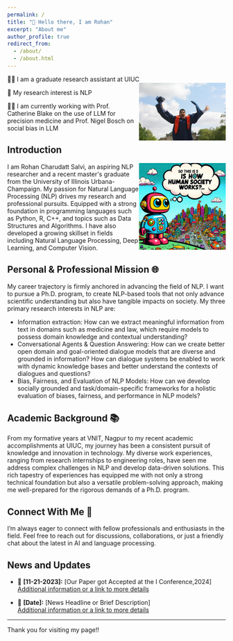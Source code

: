 ```yaml
---
permalink: /
title: "👋 Hello there, I am Rohan"
excerpt: "About me"
author_profile: true
redirect_from: 
  - /about/
  - /about.html
---
```


🧑‍💻 I am a graduate research assistant at UIUC 
<img src="/images/uiuc_image.jpg" alt="UIUC Convocation" style=" float: right; width: 200px;"/>

🔬 My research interest is NLP

👩‍🏫 I am currently working with Prof. Catherine Blake on the use of LLM for precision medicine and Prof. Nigel Bosch on social bias in LLM

## Introduction
<img src="/images/robot_society.png" alt="Illustration of using NLP to understand society and evaluate biases in it" style=" float: right; width: 200px;"/>
I am Rohan Charudatt Salvi, an aspiring NLP researcher and a recent master's graduate from the University of Illinois Urbana-Champaign. My passion for Natural Language Processing (NLP) drives my research and professional pursuits. 
Equipped with a strong foundation in programming languages such as Python, R, C++, and topics such as Data Structures and Algorithms. I have also developed a growing skillset in fields including Natural Language Processing, Deep Learning, and Computer Vision.


## Personal & Professional Mission 🌐

My career trajectory is firmly anchored in advancing the field of NLP. I want to pursue a Ph.D. program, to create NLP-based tools that not only advance scientific understanding but also have tangible impacts on society. My three primary research interests in NLP are:

- Information extraction: How can we extract meaningful information from text in domains such as medicine and law, which require models to possess domain knowledge and contextual understanding?
- Conversational Agents & Question Answering: How can we create better open domain and goal-oriented dialogue models that are diverse and grounded in information? How can dialogue systems be enabled to work with dynamic knowledge bases and better understand the contexts of dialogues and questions?
- Bias, Fairness, and Evaluation of NLP Models: How can we develop socially grounded and task/domain-specific frameworks for a holistic evaluation of biases, fairness, and performance in NLP models?

## Academic Background 📚
From my formative years at VNIT, Nagpur to my recent academic accomplishments at UIUC, my journey has been a consistent pursuit of knowledge and innovation in technology. My diverse work experiences, ranging from research internships to engineering roles, have seen me address complex challenges in NLP and develop data-driven solutions. This rich tapestry of experiences has equipped me with not only a strong technical foundation but also a versatile problem-solving approach, making me well-prepared for the rigorous demands of a Ph.D. program. 


## Connect With Me 🤝
I’m always eager to connect with fellow professionals and enthusiasts in the field. Feel free to reach out for discussions, collaborations, or just a friendly chat about the latest in AI and language processing.

## News and Updates

- 📰 **[11-21-2023]:** [Our Paper got Accepted at the I Conference,2024]  
  [Additional information or a link to more details](Link_to_More_Details)

- 🎤 **[Date]:** [News Headline or Brief Description]  
  [Additional information or a link to more details](Link_to_More_Details)

---

Thank you for visiting my page!!

